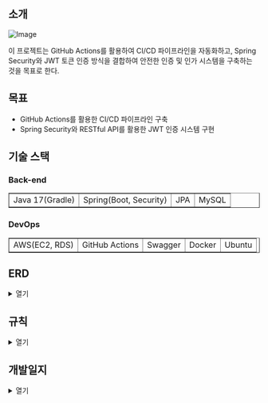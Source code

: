 ## 소개
![Image](https://github.com/user-attachments/assets/02e1be0a-19c9-44f4-9c22-52e76f718a8e)  

이 프로젝트는 GitHub Actions를 활용하여 CI/CD 파이프라인을 자동화하고, Spring Security와 JWT 토큰 인증 방식을 결합하여 안전한 인증 및 인가 시스템을 구축하는 것을 목표로 한다.

## 목표
- GitHub Actions를 활용한 CI/CD 파이프라인 구축
- Spring Security와 RESTful API를 활용한 JWT 인증 시스템 구현

## 기술 스택
### Back-end
<table border="1">
  <tr>
    <td>Java 17(Gradle)</td>
    <td>Spring(Boot, Security)</td>
    <td>JPA</td>
    <td>MySQL</td>
  </tr>
</table>

### DevOps
<table border="1">
  <tr>
    <td>AWS(EC2, RDS)</td>
    <td>GitHub Actions</td>
    <td>Swagger</td>
    <td>Docker</td>
    <td>Ubuntu</td>
  </tr>
</table>

## ERD
<details>
  <summary>열기</summary>
    <img src="https://github.com/user-attachments/assets/f6a1915e-1269-4967-b096-920ecd3f1459" style="width: 50%; height: auto">
</details>

## 규칙
<details>
<summary>열기</summary>

### branch rule
<table border="1">
  <thead>
    <tr>
      <th>Type</b></th>
      <th>Description</th>      
    </tr>
  </thead>
  <tbody>
    <tr>
      <td>main</td>
      <td>최종 배포 버전의 코드가 유지되는 브랜치</td>            
    </tr>
    <tr>
      <td>feature</td>
      <td>새로운 기능 개발을 위한 독립적인 브랜치로, 개발 후 main에 병합</td>            
    </tr>
  </tbody>
</table>

### commit rule
<table border="1">
  <thead>
    <tr>
      <th>Type</b></th>
      <th>Description</th>      
    </tr>
  </thead>
  <tbody>
    <tr>
      <td><b>feature</b></td>
      <td>새로운 기능 추가</td>      
    </tr>
    <tr>
      <td><b>fix</b></td>
      <td>버그 수정</td>      
    </tr>
    <tr>
      <td><b>refactor</b></td>
      <td>코드 리팩토링</td>      
    </tr>
    <tr>
      <td><b>test</b></td>
      <td>테스트 코드</td>      
    </tr>
  </tbody>
</table>

</details>

## 개발일지
<details>
<summary>열기</summary>
<div markdown="1">
<a href="https://songbyhyeok.github.io/ci-cd-auth-project/project-planning-and-design" target="_blank">1 - 프로젝트 기획 및 설계</a>
</div>
</details>


